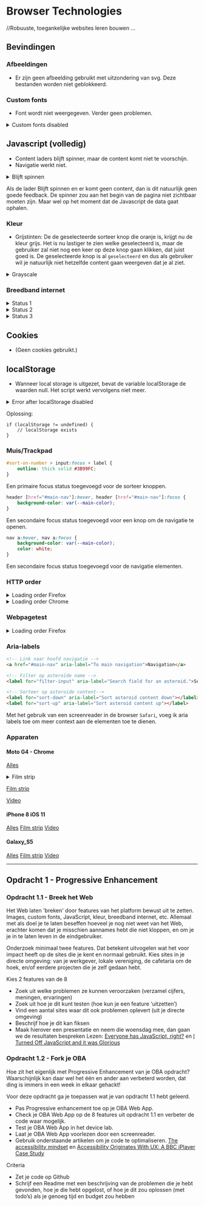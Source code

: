 # Browser Technologies
//Robuuste, toegankelijke websites leren bouwen …

## Bevindingen
### Afbeeldingen
* Er zijn geen afbeelding gebruikt met uitzondering van svg. Deze bestanden worden niet geblokkeerd.
### Custom fonts
* Font wordt niet weergegeven. Verder geen problemen.

<details>
    <summary>Custom fonts disabled</summary>
    <img src="https://iiyama12.github.io/browser-technologies-1/opdracht1/readme-content/custom-font.png" alt="custom font">
</details>

## Javascript (volledig)
* Content laders blijft spinner, maar de content komt niet te voorschijn.
* Navigatie werkt niet.

<details>
    <summary>Blijft spinnen</summary>
    <img src="https://iiyama12.github.io/browser-technologies-1/opdracht1/readme-content/loading.png" alt="Blijft spinnen">
</details>

Als de lader Blijft spinnen en er komt geen content, dan is dit natuurlijk geen goede feedback. De spinner zou aan het begin van de pagina niet zichtbaar moeten zijn. Maar wel op het moment dat de Javascript de data gaat ophalen.

### Kleur
* Grijstinten: De de geselecteerde sorteer knop die oranje is, krijgt nu de kleur grijs. Het is nu lastiger te zien welke geselecteerd is, maar de gebruiker zal niet nog een keer op deze knop gaan klikken, dat juist goed is. De geselecteerde knop is al `geselecteerd` en dus als gebruiker wil je natuurlijk niet hetzelfde content gaan weergeven dat je al ziet.

<details>
    <summary>Grayscale</summary>
    <img src="https://iiyama12.github.io/browser-technologies-1/opdracht1/readme-content/grayscale.png" alt="Grayscale">
</details>


### Breedband internet

<details>
    <summary>Status 1</summary>
    <p>Basis content wordt getoond, met uitzondering van:</p>
    <ul>
        <li>De `Sort by:` lijst, deze wordt door JavaScript toegevoegd.</li>
        <li>Pagina titel, deze is op een Google font aan het wachten.</li>
    </ul>
    <img src="https://iiyama12.github.io/browser-technologies-1/opdracht1/readme-content/bandwidth1.png" alt="Bandwidth state1">

</details>
<details>
    <summary>Status 2</summary>
    <p>Vervolgens is de JavaScript en font geladen.</p>
    <img src="https://iiyama12.github.io/browser-technologies-1/opdracht1/readme-content/bandwidth2.png" alt="Bandwidth state2">

</details>
<details>
    <summary>Status 3</summary>
    <p>De aanvraag naar de API is teruggestuurd.</p>
    <img src="https://iiyama12.github.io/browser-technologies-1/opdracht1/readme-content/bandwidth3.png" alt="Bandwidth state3">
</details>

## Cookies
* (Geen cookies gebruikt.)

## localStorage
* Wanneer local storage is uitgezet, bevat de variable localStorage de waarden null. Het script werkt vervolgens niet meer.

<details>
    <summary>Error after localStorage disabled</summary>
    <img src="https://iiyama12.github.io/browser-technologies-1/opdracht1/readme-content/localstorage-null.png" alt="Error after localStorage disabled">
</details>

Oplossing:
```JS
if (localStorage != undefined) {
    // localStorage exists
}
```

### Muis/Trackpad

```CSS
#sort-on-number > input:focus + label {
    outline: thick solid #3B99FC;
}
```
Een primaire focus status toegevoegd voor de sorteer knoppen.

```CSS
header [href="#main-nav"]:hover, header [href="#main-nav"]:focus {
    background-color: var(--main-color);
}
```
Een secondaire focus status toegevoegd voor een knop om de navigatie te openen.


```CSS
nav a:hover, nav a:focus {
    background-color: var(--main-color);
    color: white;
}
```
Een secondaire focus status toegevoegd voor de navigatie elementen.


### HTTP order
<details>
    <summary>Loading order Firefox</summary>
    <img src="https://iiyama12.github.io/browser-technologies-1/opdracht1/readme-content/loading-order-firefox.png" alt="Loading order">
</details>
<details>
    <summary>Loading order Chrome</summary>
    <img src="https://iiyama12.github.io/browser-technologies-1/opdracht1/readme-content/loading-order-chrome.png" alt="Loading order">
</details>

### Webpagetest
<details>
    <summary>Loading order Firefox</summary>
    <img src="https://iiyama12.github.io/browser-technologies-1/opdracht1/readme-content/webpagetest.png" alt="Webpagetest">
</details>


### Aria-labels
```HTML
<!-- Link naar hoofd navigatie -->
<a href="#main-nav" aria-label="To main navigation">Navigation</a>

<!-- Filter op asteroïde name -->
<label for="filter-input" aria-label="Search field for an asteroid.">Search:</label>

<!-- Sorteer op asteroïde content-->
<label for="sort-down" aria-label="Sort asteroid content down"></label>
<label for="sort-up" aria-label="Sort asteroid content up"></label>
```

Met het gebruik van een screenreader in de browser `Safari`, voeg ik aria labels toe om meer context aan de elementen toe te dienen.

### Apparaten

#### Moto G4 - Chrome
[Alles](https://www.webpagetest.org/result/180315_92_5ddc8b3b8bc4062373c74b4babbdf9a3/)

<details>
    <summary>Film strip</summary>
    <img alt="Status 1" href="https://www.webpagetest.org/results/18/03/15/92/5ddc8b3b8bc4062373c74b4babbdf9a3/video_1/ms_001467.jpg">
    <p>62% - 1.5s</p>
    <a alt="Status 2" href="https://www.webpagetest.org/results/18/03/15/92/5ddc8b3b8bc4062373c74b4babbdf9a3/video_1/ms_001534.jpg">
    <p>62% - 1.6s</p>
    <img alt="Status 3" href="https://www.webpagetest.org/results/18/03/15/92/5ddc8b3b8bc4062373c74b4babbdf9a3/video_1/ms_001678.jpg">
    <p>100% - 1.7s</p>
</details>

[Film strip](https://www.webpagetest.org/video/compare.php?tests=180315_92_5ddc8b3b8bc4062373c74b4babbdf9a3-r:1-c:0)


[Video](https://www.webpagetest.org/video/view.php?id=180315_DG_830cc767a5826f7919688cda71fca659.1.0&embed=1&width=408&height=592)

#### iPhone 8 iOS 11
[Alles](https://www.webpagetest.org/result/180315_E7_5515b7f027756cbcca4e3606e60243b6/)
[Film strip](https://www.webpagetest.org/video/compare.php?tests=180315_E7_5515b7f027756cbcca4e3606e60243b6-r:1-c:0)
[Video](https://www.webpagetest.org/results/video/18/03/15/E7/5515b7f027756cbcca4e3606e60243b6.1.0/video.mp4)


#### Galaxy_S5
[Alles](https://www.webpagetest.org/result/180315_DG_830cc767a5826f7919688cda71fca659/)
[Film strip](https://www.webpagetest.org/video/compare.php?tests=180315_DG_830cc767a5826f7919688cda71fca659-r:1-c:0)
[Video](https://www.webpagetest.org/results/video/18/03/15/DG/830cc767a5826f7919688cda71fca659.1.0/video.mp4)

-----------------


## Opdracht 1 - Progressive Enhancement

### Opdracht 1.1 - Breek het Web
Het Web laten 'breken' door features van het platform bewust uit te zetten. Images, custom fonts, JavaScript, kleur, breedband internet, etc. Allemaal met als doel je te laten beseffen hoeveel je nog niet weet van het Web, erachter komen dat je misschien aannames hebt die niet kloppen, en om je je in te laten leven in de eindgebruiker.

Onderzoek minimaal twee features. Dat betekent uitvogelen wat het voor impact heeft op de sites die je kent en normaal gebruikt. Kies sites in je directe omgeving: van je werkgever, lokale vereniging, de cafetaria om de hoek, en/of eerdere projecten die je zelf gedaan hebt.

Kies 2 features van de 8
- Zoek uit welke problemen ze kunnen veroorzaken (verzamel cijfers, meningen, ervaringen)
- Zoek uit hoe je dit kunt testen (hoe kun je een feature ‘uitzetten’)
- Vind een aantal sites waar dit ook problemen oplevert (uit je directe omgeving)
- Beschrijf hoe je dit kan fiksen
- Maak hierover een presentatie en neem die woensdag mee, dan gaan we de resultaten bespreken
Lezen: [Everyone has JavaScript, right?](https://kryogenix.org/code/browser/everyonehasjs.html) en [I Turned Off JavaScript and it was Glorious](https://www.wired.com/2015/11/i-turned-off-javascript-for-a-whole-week-and-it-was-glorious/)


### Opdracht 1.2 - Fork je OBA
Hoe zit het eigenlijk met Progressive Enhancement van je OBA opdracht? Waarschijnlijk kan daar wel het één en ander aan verbeterd worden, dat ding is immers in een week in elkaar gehackt!

Voor deze opdracht ga je toepassen wat je van opdracht 1.1 hebt geleerd.
- Pas Progressive enhancement toe op je OBA Web App.
- Check je OBA Web App op de 8 features uit opdracht 1.1 en verbeter de code waar mogelijk.
- Test  je OBA Web App in het device lab.
- Laat je OBA Web App voorlezen door een screenreader.
- Gebruik onderstaande artikelen om je code te optimaliseren.
[The accessibility mindset](https://24ways.org/2015/the-accessibility-mindset/) en [Accessibility Originates With UX: A BBC iPlayer Case Study](https://www.smashingmagazine.com/2015/02/bbc-iplayer-accessibility-case-study/)

Criteria
- Zet je code op Github
- Schrijf een Readme met een beschrijving van de problemen die je hebt gevonden, hoe je die hebt opgelost, of hoe je dit zou oplossen (met todo’s) als je genoeg tijd en budget zou hebben
